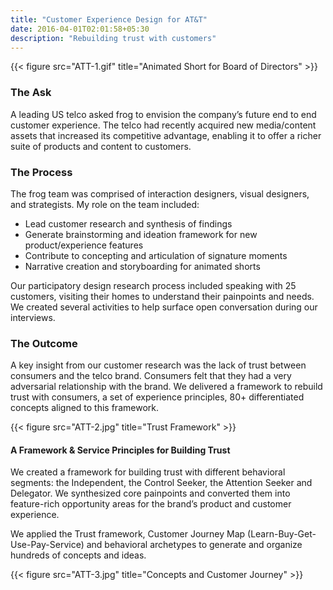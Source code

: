 ```yaml
---
title: "Customer Experience Design for AT&T"
date: 2016-04-01T02:01:58+05:30
description: "Rebuilding trust with customers"
---
```


{{< figure src="ATT-1.gif" title="Animated Short for Board of Directors" >}} 

### The Ask
A leading US telco asked frog to envision the company’s future end to end customer experience. The telco had recently acquired new media/content assets that increased its competitive advantage, enabling it to offer a richer suite of products and content to customers.

### The Process
The frog team was comprised of interaction designers, visual designers, and strategists. My role on the team included:
- Lead customer research and synthesis of findings
- Generate brainstorming and ideation framework for new product/experience features
- Contribute to concepting and articulation of signature moments
- Narrative creation and storyboarding for animated shorts

Our participatory design research process included speaking with 25 customers, visiting their homes to understand their painpoints and needs. We created several activities to help surface open conversation during our interviews.

### The Outcome
A key insight from our customer research was the lack of trust between consumers and the telco brand. Consumers felt that they had a very adversarial relationship with the brand. We delivered a framework to rebuild trust with consumers, a set of experience principles, 80+ differentiated concepts aligned to this framework.

{{< figure src="ATT-2.jpg" title="Trust Framework" >}} 

#### A Framework & Service Principles for Building Trust
We created a framework for building trust with different behavioral segments: the Independent, the Control Seeker, the Attention Seeker and Delegator. We synthesized core painpoints and converted them into feature-rich opportunity areas for the brand’s product and customer experience.

We applied the Trust framework, Customer Journey Map (Learn-Buy-Get-Use-Pay-Service) and behavioral archetypes to generate and organize hundreds of concepts and ideas.

{{< figure src="ATT-3.jpg" title="Concepts and Customer Journey" >}} 
